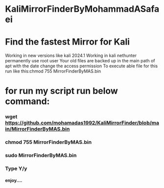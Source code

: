 # KaliMirrorFinderByMohammadASafaei
# Find the fastest Mirror for Kali
Working in new versions like kali 2024.1
Working in kali nethunter
permanently use root user
Your old files are backed up in the main path of apt with the date
change the access permission To execute able file
for this run like this:chmod 755 MirrorFinderByMAS.bin
# for run my script run below command:
### wget https://github.com/mohamadas1992/KaliMirrorFinder/blob/main/MirrorFinderByMAS.bin
### chmod 755 MirrorFinderByMAS.bin
### sudo MirrorFinderByMAS.bin
### Type Y/y
#### enjoy....

